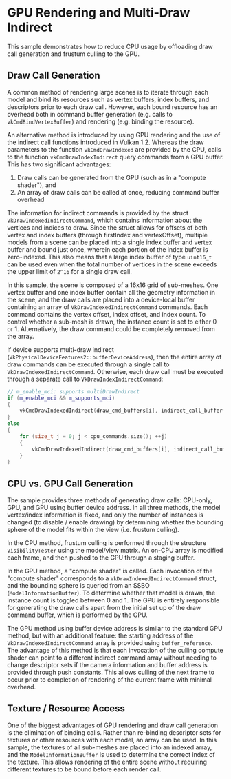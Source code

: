 <!--
- Copyright (c) 2021, Holochip Corporation
-
- SPDX-License-Identifier: Apache-2.0
-
- Licensed under the Apache License, Version 2.0 the "License";
- you may not use this file except in compliance with the License.
- You may obtain a copy of the License at
-
-     http://www.apache.org/licenses/LICENSE-2.0
-
- Unless required by applicable law or agreed to in writing, software
- distributed under the License is distributed on an "AS IS" BASIS,
- WITHOUT WARRANTIES OR CONDITIONS OF ANY KIND, either express or implied.
- See the License for the specific language governing permissions and
- limitations under the License.
-
-->

# GPU Rendering and Multi-Draw Indirect

This sample demonstrates how to reduce CPU usage by offloading draw call generation and frustum culling to the GPU.

## Draw Call Generation

A common method of rendering large scenes is to iterate through each model and bind its resources such as vertex buffers, index buffers, and descriptors prior to each draw call. However, each bound resource has an overhead both in command buffer generation (e.g. calls to `vkCmdBindVertexBuffer`) and rendering (e.g. binding the resource).

An alternative method is introduced by using GPU rendering and the use of the indirect call functions introduced in Vulkan 1.2. Whereas the draw parameters to the function `vkCmdDrawIndexed` are provided by the CPU, calls to the function `vkCmdDrawIndexIndirect` query commands from a GPU buffer. This has two significant advantages:

1. Draw calls can be generated from the GPU (such as in a "compute shader"), and
2. An array of draw calls can be called at once, reducing command buffer overhead

The information for indirect commands is provided by the struct `VkDrawIndexedIndirectCommand`, which contains information about the vertices and indices to draw. Since the struct allows for offsets of both vertex and index buffers (through firstIndex and vertexOffset), multiple models from a scene can be placed into a single index buffer and vertex buffer and bound just once, wherein each portion of the index buffer is zero-indexed. This also means that a large index buffer of type `uint16_t` can be used even when the total number of vertices in the scene exceeds the upper limit of `2^16` for a single draw call.

In this sample, the scene is composed of a 16x16 grid of sub-meshes. One vertex buffer and one index buffer contain all the geometry information in the scene, and the draw calls are placed into a device-local buffer containing an array of `VkDrawIndexedIndirectCommand` commands. Each command contains the vertex offset, index offset, and index count. To control whether a sub-mesh is drawn, the instance count is set to either 0 or 1. Alternatively, the draw command could be completely removed from the array.

If device supports multi-draw indirect (`VkPhysicalDeviceFeatures2::bufferDeviceAddress`), then the entire array of draw commands can be executed through a single call to `VkDrawIndexedIndirectCommand`. Otherwise, each draw call must be executed through a separate call to `VkDrawIndexIndirectCommand`:

```cpp
// m_enable_mci: supports multiDrawIndirect
if (m_enable_mci && m_supports_mci)
{
    vkCmdDrawIndexedIndirect(draw_cmd_buffers[i], indirect_call_buffer->get_handle(), 0, cpu_commands.size(), sizeof(cpu_commands[0]));
}
else
{
    for (size_t j = 0; j < cpu_commands.size(); ++j)
    {
        vkCmdDrawIndexedIndirect(draw_cmd_buffers[i], indirect_call_buffer->get_handle(), j * sizeof(cpu_commands[0]), 1, sizeof(cpu_commands[0]));
    }
}
```

## CPU vs. GPU Call Generation

The sample provides three methods of generating draw calls: CPU-only, GPU, and GPU using buffer device address. In all three methods, the model vertex/index information is fixed, and only the number of instances is changed (to disable / enable drawing) by determining whether the bounding sphere of the model fits within the view (i.e. frustum culling).

In the CPU method, frustum culling is performed through the structure `VisibilityTester` using the model/view matrix. An on-CPU array is modified each frame, and then pushed to the GPU through a staging buffer.

In the GPU method, a "compute shader" is called. Each invocation of the "compute shader" corresponds to a `VkDrawIndexedIndirectCommand` struct, and the bounding sphere is queried from an SSBO (`ModelInformationBuffer`). To determine whether that model is drawn, the instance count is toggled between 0 and 1. The GPU is entirely responsible for generating the draw calls apart from the initial set up of the draw command buffer, which is performed by the GPU.

The GPU method using buffer device address is similar to the standard GPU method, but with an additional feature: the starting address of the `VkDrawIndexedIndirectCommand` array is provided using `buffer_reference`. The advantage of this method is that each invocation of the culling compute shader can point to a different indirect command array without needing to change descriptor sets if the camera information and buffer address is provided through push constants. This allows culling of the next frame to occur prior to completion of rendering of the current frame with minimal overhead.

## Texture / Resource Access

One of the biggest advantages of GPU rendering and draw call generation is the elimination of binding calls. Rather than re-binding descriptor sets for textures or other resources with each model, an array can be used. In this sample, the textures of all sub-meshes are placed into an indexed array, and the `ModelInformationBuffer` is used to determine the correct index of the texture. This allows rendering of the entire scene without requiring different textures to be bound before each render call.
